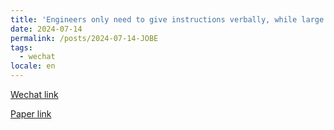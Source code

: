 ```yaml
---
title: 'Engineers only need to give instructions verbally, while large models have to consider many factors \| New Paper: Intelligent design and optimization system for shear wall structures based on large language models and generative artificial intelligence'
date: 2024-07-14
permalink: /posts/2024-07-14-JOBE
tags:
  - wechat
locale: en
---
```


[Wechat link](https://mp.weixin.qq.com/s/hCJpwIdB2NK8jnM-srvdkw)

[Paper link]({{site.baseurl}}/publication/2024-07-01-JOBE)